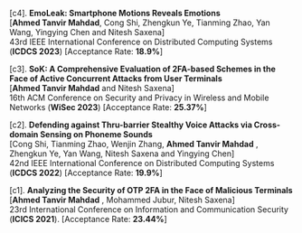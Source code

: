 [c4]. **EmoLeak: Smartphone Motions Reveals Emotions**  
	[**Ahmed Tanvir Mahdad**, Cong Shi, Zhengkun Ye, Tianming Zhao, Yan Wang, Yingying Chen and Nitesh Saxena]   
	43rd IEEE International Conference on Distributed Computing Systems (**ICDCS 2023**) [Acceptance Rate: **18.9%**]

[c3]. **SoK: A Comprehensive Evaluation of 2FA-based Schemes in the Face of Active Concurrent Attacks from User Terminals**  
    [**Ahmed Tanvir Mahdad** and Nitesh Saxena]  
     16th ACM Conference on Security and Privacy in Wireless and Mobile Networks (**WiSec 2023**) [Acceptance Rate: **25.37%**]

[c2]. **Defending against Thru-barrier Stealthy Voice Attacks via Cross-domain Sensing on Phoneme Sounds**  
     [Cong Shi, Tianming Zhao, Wenjin Zhang, **Ahmed Tanvir Mahdad** , Zhengkun Ye, Yan Wang, Nitesh Saxena and Yingying Chen]  
     42nd IEEE International Conference on Distributed Computing Systems (**ICDCS 2022**) [Acceptance Rate: **19.9%**]

[c1]. **Analyzing the Security of OTP 2FA in the Face of Malicious Terminals**  
     [**Ahmed Tanvir Mahdad** , Mohammed Jubur, Nitesh Saxena]  
     23rd International Conference on Information and Communication Security (**ICICS 2021**). [Acceptance Rate: **23.44%**]
